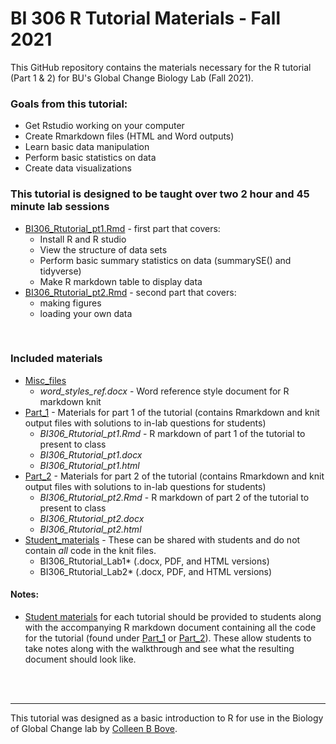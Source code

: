 # BI 306 R Tutorial Materials - Fall 2021
This GitHub repository contains the materials necessary for the R tutorial (Part 1 & 2) for BU's Global Change Biology Lab (Fall 2021).

### **Goals from this tutorial:**
  * Get Rstudio working on your computer
  * Create Rmarkdown files (HTML and Word outputs)
  * Learn basic data manipulation
  * Perform basic statistics on data
  * Create data visualizations 

### **This tutorial is designed to be taught over two 2 hour and 45 minute lab sessions**
 * [BI306_Rtutorial_pt1.Rmd](https://github.com/seabove7/teaching_Rtutorial/blob/main/Part_1/BI306_Rtutorial_pt1.Rmd) - first part that covers:
   * Install R and R studio
   * View the structure of data sets
   * Perform basic summary statistics on data (summarySE() and tidyverse)
   * Make R markdown table to display data
 * [BI306_Rtutorial_pt2.Rmd](https://github.com/seabove7/teaching_Rtutorial/blob/main/Part_2/BI306_Rtutorial_pt2.Rmd) - second part that covers:
   * making figures
   * loading your own data


<br/>

### **Included materials**
* [Misc_files](https://github.com/seabove7/teaching_Rtutorial/tree/main/Misc_files)
   * *word_styles_ref.docx* - Word reference style document for R markdown knit
* [Part_1](https://github.com/seabove7/teaching_Rtutorial/tree/main/Part_1) - Materials for part 1 of the tutorial (contains Rmarkdown and knit output files with solutions to in-lab questions for students)
   * *BI306_Rtutorial_pt1.Rmd* - R markdown of part 1 of the tutorial to present to class
   * *BI306_Rtutorial_pt1.docx*
   * *BI306_Rtutorial_pt1.html*
* [Part_2](https://github.com/seabove7/teaching_Rtutorial/tree/main/Part_2) - Materials for part 2 of the tutorial (contains Rmarkdown and knit output files with solutions to in-lab questions for students)
   * *BI306_Rtutorial_pt2.Rmd* - R markdown of part 2 of the tutorial to present to class
   * *BI306_Rtutorial_pt2.docx*
   * *BI306_Rtutorial_pt2.html*
* [Student_materials](https://github.com/seabove7/teaching_Rtutorial/tree/main/Student_materials) - These can be shared with students and do not contain *all* code in the knit files.
   * BI306_Rtutorial_Lab1* (.docx, PDF, and HTML versions)
   * BI306_Rtutorial_Lab2* (.docx, PDF, and HTML versions)

#### Notes:
* [Student materials](https://github.com/seabove7/teaching_Rtutorial/tree/main/Student_materials) for each tutorial should be provided to students along with the accompanying R markdown document containing all the code for the tutorial (found under [Part_1](https://github.com/seabove7/teaching_Rtutorial/tree/main/Part_1) or [Part_2](https://github.com/seabove7/teaching_Rtutorial/tree/main/Part_2)). These allow students to take notes along with the walkthrough and see what the resulting document should look like.

<br/>
<br/>

---

This tutorial was designed as a basic introduction to R for use in the Biology of Global Change lab by [Colleen B Bove](http://colleenbove.science).
